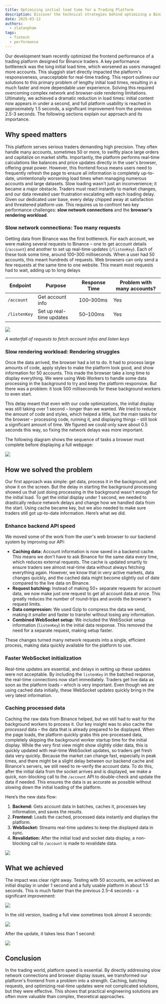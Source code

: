 ```yaml
---
title: Optimizing initial load time for a Trading Platform
description: Discover the technical strategies behind optimizing a Binance trading platform, reducing initial load times to under 1 second for enhanced trader productivity.
date: 2025-03-12
authors:
  - zlatanpham
tags:
  - fintech
  - performance
---
```


Our development team recently optimized the frontend performance of a trading platform designed for Binance traders. A key performance bottleneck was the long initial load time, which worsened as users managed more accounts. This sluggish start directly impacted the platform's responsiveness, unacceptable for real-time trading. This report outlines our solutions to this primary problem of lengthy initial load times, resulting in a much faster and more dependable user experience. Solving this required overcoming complex network and browser-side rendering limitations. Ultimately, we achieved a dramatic reduction in load times: initial content now appears in under a second, and full platform usability is reached in approximately 1.5 seconds, a significant improvement from the previous 2.5-3 seconds. The following sections explain our approach and its importance.

## Why speed matters

This platform serves serious traders demanding high precision. They often handle many accounts, sometimes 50 or more, to swiftly place large orders and capitalize on market shifts. Importantly, the platform performs real-time calculations like balances and price updates directly in the user's browser, offering great power. However, this frontend focus means users need to frequently refresh the page to ensure all information is completely up-to-date, unintentionally worsening load times when managing numerous accounts and large datasets. Slow loading wasn't just an inconvenience; it became a major obstacle. Traders must react instantly to market changes, and our data revealed user frustration escalating with each loading delay. Given our dedicated user base, every delay chipped away at satisfaction and threatened platform use. This requires us to confront two key performance challenges: **slow network connections** and the **browser's rendering workload**.

### Slow network connections: Too many requests

Getting data from Binance was the first bottleneck. For each account, we were making several requests to Binance – one to get account details (`/account`) and another to set up real-time updates (`/listenKey`). Each of these took some time, around 100–300 milliseconds. When a user had 50 accounts, this meant hundreds of requests. Web browsers can only send a few requests at the same time to one website. This meant most requests had to wait, adding up to long delays

| **Endpoint** | **Purpose**              | **Response Time** | **Problem with many accounts?** |
| ------------ | ------------------------ | ----------------- | ------------------------------- |
| `/account`   | Get account info         | 100–300ms         | Yes                             |
| `/listenKey` | Set up real-time updates | 50–100ms          | Yes                             |

![](assets/nn-init-load-many-requests.webp)

_A waterfall of requests to fetch account infos and listen keys_

### Slow rendering workload: Rendering struggles

Once the data arrived, the browser had a lot to do. It had to process large amounts of code, apply styles to make the platform look good, and show information for 50 accounts. This made the browser take a long time to display everything. We were using Web Workers to handle some data processing in the background to try and keep the platform responsive. But there was a problem: it took 500 milliseconds for these background workers to even start.

This delay meant that even with our code optimizations, the initial display was still taking over 1 second – longer than we wanted. We tried to reduce the amount of code and styles, which helped a little, but the main tasks for the browser – processing code, running it, and displaying things – still took a significant amount of time. We figured we could only save about 0.5 seconds this way, so fixing the network delays was more important.

The following diagram shows the sequence of tasks a browser must complete before displaying a full webpage:

![](assets/nn-init-load-old-flow.webp)

## How we solved the problem

Our first approach was simple: get data, process it in the background, and show it on the screen. But the delay in starting the background processing showed us that just doing processing in the background wasn't enough for the initial load. To get the initial display under 1 second, we needed to drastically reduce network delays and change how we handled data from the start. Using cache became key, but we also needed to make sure traders still got up-to-date information. Here’s what we did.

### Enhance backend API speed

We moved some of the work from the user's web browser to our backend system by improving our API:

- **Caching data:** Account information is now saved in a backend cache. This means we don't have to ask Binance for the same data every time, which reduces external requests. The cache is updated smartly to ensure traders see almost real-time data without always fetching everything again. However, we know that in very active markets, data changes quickly, and the cached data might become slightly out of date compared to the live data on Binance.
- **Request batching:** Instead of making 50+ separate requests for account data, we now make just one request to get all account data at once. This greatly reduces the number of round-trips and avoids the browser's request limits.
- **Data compression:** We used Gzip to compress the data we send, making it smaller and faster to transfer without losing any information.
- **Combined WebSocket setup:** We included the WebSocket setup information (`listenKey`) in the initial data response. This removed the need for a separate request, making setup faster.

These changes turned many network requests into a single, efficient process, making data quickly available for the platform to use.

### Faster WebSocket initialization

Real-time updates are essential, and delays in setting up these updates were not acceptable. By including the `listenKey` in the batched response, the real-time connections now start immediately. Traders get live data as soon as the platform loads – which is very important. Even though we are using cached data initially, these WebSocket updates quickly bring in the very latest information.

### Caching processed data

Caching the raw data from Binance helped, but we still had to wait for the background workers to process it. Our key insight was to also cache the _processed_ data – the data that is already prepared to be displayed. When the page loads, the platform quickly grabs this pre-processed data, completely skipping the background worker startup time for the initial display. While the very first view might show slightly older data, this is quickly updated with real-time WebSocket updates, so traders get fresh data very quickly. Because the market can change fast, especially in peak times, and there might be a slight delay between our backend cache and Binance's servers, we still need to re-verify the account data. To do this, after the initial data from the socket arrives and is displayed, we make a quick, non-blocking call to the `/account` API to double-check and update the data if needed. This ensures the data is as accurate as possible without slowing down the initial loading of the platform.

Here’s the new data flow:

1. **Backend:** Gets account data in batches, caches it, processes key information, and saves the results.
2. **Frontend:** Loads the cached, processed data instantly and displays the platform.
3. **WebSocket:** Streams real-time updates to keep the displayed data in sync.
4. **Revalidation:** After the initial load and socket data display, a non-blocking call to `/account` is made to revalidate data.

![](assets/nn-load-init-change-flow.webp)

## What we achieved

The impact was clear right away. Testing with 50 accounts, we achieved an initial display in under 1 second and a fully usable platform in about 1.5 seconds. This is much faster than the previous 2.5–4 seconds – a significant improvement:

![](assets/nn-init-load-comparison.gif)

In the old version, loading a full view sometimes took almost 4 seconds:

![](assets/nn-init-load-before.gif)

After the update, it takes less than 1 second:

![](assets/nn-init-load-after.gif)

## **Conclusion**

In the trading world, platform speed is essential. By directly addressing slow network connections and browser display issues, we transformed our platform's frontend from a problem into a strength. Caching, batching requests, and optimizing real-time updates were not complicated solutions, but they were effective. This shows that practical engineering solutions are often more valuable than complex, theoretical approaches.

